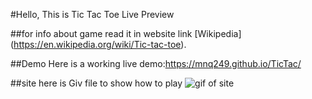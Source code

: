 
#Hello, This is Tic Tac Toe Live Preview

##for info about game read it in website link [Wikipedia] (https://en.wikipedia.org/wiki/Tic-tac-toe).

##Demo
Here is a working live demo:https://mnq249.github.io/TicTac/

##site
here is Giv file to show how to play 
![gif of site](https://gfycat.com/illiteratesparsejerboa)



